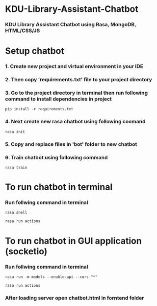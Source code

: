 # KDU-Library-Assistant-Chatbot
### KDU Library Assistant Chatbot using Rasa, MongoDB, HTML/CSS/JS

# Setup chatbot
### 1. Create new project and virtual environment in your IDE
### 2. Then copy 'requirements.txt' file to your project directory
### 3. Go to the project directory in terminal then run following command to install dependencies in project
```
pip install -r requirements.txt
 ```
### 4. Next create new rasa chatbot using following coomand
```
rasa init
 ```
### 5. Copy and replace files in 'bot' folder to new chatbot
### 6. Train  chatbot using following command
```
rasa train
 ```


# To run  chatbot in terminal
### Run follwing command in terminal 
```
rasa shell
 ```
```
rasa run actions 
 ```

# To run  chatbot in GUI application (socketio)

### Run follwing command in terminal 
```
rasa run -m models --enable-api --cors "*"
 ```
```
rasa run actions 
 ```

### After loading server open chatbot.html in forntend folder

